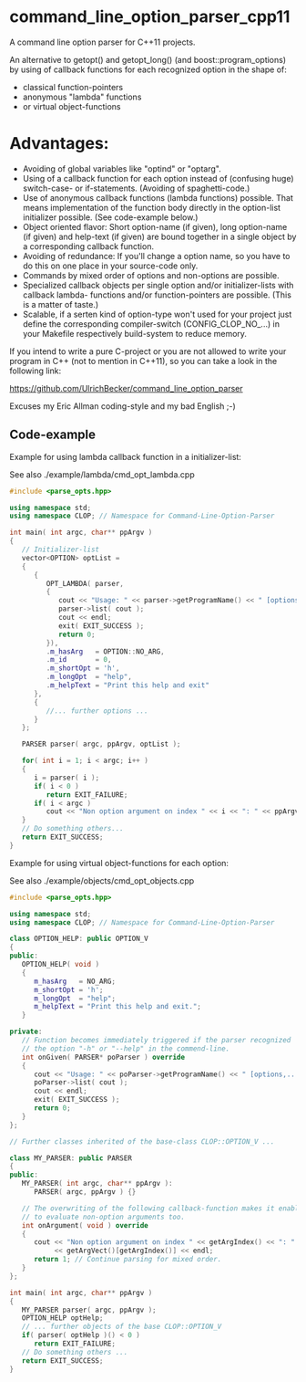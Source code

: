# command_line_option_parser_cpp11
A command line option parser for C++11 projects.

An alternative to getopt() and getopt_long() (and boost::program_options) by using of callback functions for each
recognized option in the shape of:
- classical function-pointers
- anonymous "lambda" functions
- or virtual object-functions

# Advantages:

- Avoiding of global variables like "optind" or "optarg".
- Using of a callback function for each option instead of (confusing huge) switch-case- or if-statements. (Avoiding of spaghetti-code.)
- Use of anonymous callback functions (lambda functions) possible.
  That means implementation of the function body directly in the option-list initializer possible. (See code-example below.)
- Object oriented flavor: Short option-name (if given), long option-name (if given) and help-text (if given)
  are bound together in a single object by a corresponding callback function.
- Avoiding of redundance: If you'll change a option name, so you have to do this on one place in your source-code only.
- Commands by mixed order of options and non-options are possible.
- Specialized callback objects per single option and/or initializer-lists with callback lambda- functions and/or
  function-pointers are possible. (This is a matter of taste.)
- Scalable, if a serten kind of option-type won't used for your project just define the corresponding compiler-switch (CONFIG_CLOP_NO_...) in your Makefile respectively build-system to reduce memory.


If you intend to write a pure C-project or you are not allowed to write your program in C++ (not to mention in C++11), so you can take a look in the following link:

https://github.com/UlrichBecker/command_line_option_parser

Excuses my Eric Allman coding-style and my bad English ;-)

Code-example
------------
Example for using lambda callback function in a initializer-list:

See also ./example/lambda/cmd_opt_lambda.cpp
```c++
#include <parse_opts.hpp>

using namespace std;
using namespace CLOP; // Namespace for Command-Line-Option-Parser

int main( int argc, char** ppArgv )
{
   // Initializer-list 
   vector<OPTION> optList = 
   {
      {
         OPT_LAMBDA( parser,
         {
            cout << "Usage: " << parser->getProgramName() << " [options,...]\n";
            parser->list( cout );
            cout << endl;
            exit( EXIT_SUCCESS );
            return 0;
         }),
         .m_hasArg   = OPTION::NO_ARG,
         .m_id       = 0,
         .m_shortOpt = 'h',
         .m_longOpt  = "help",
         .m_helpText = "Print this help and exit"
      },
      {
         //... further options ...
      }
   };

   PARSER parser( argc, ppArgv, optList );

   for( int i = 1; i < argc; i++ )
   {
      i = parser( i );
      if( i < 0 )
         return EXIT_FAILURE;
      if( i < argc )
         cout << "Non option argument on index " << i << ": " << ppArgv[i] << endl;
   }
   // Do something others...
   return EXIT_SUCCESS;
}
```

Example for using virtual object-functions for each option:

See also ./example/objects/cmd_opt_objects.cpp
```c++
#include <parse_opts.hpp>

using namespace std;
using namespace CLOP; // Namespace for Command-Line-Option-Parser

class OPTION_HELP: public OPTION_V
{
public:
   OPTION_HELP( void )
   {
      m_hasArg   = NO_ARG;
      m_shortOpt = 'h';
      m_longOpt  = "help";
      m_helpText = "Print this help and exit.";
   }

private:
   // Function becomes immediately triggered if the parser recognized
   // the option "-h" or "--help" in the commend-line.
   int onGiven( PARSER* poParser ) override
   {
      cout << "Usage: " << poParser->getProgramName() << " [options,...]\n";
      poParser->list( cout );
      cout << endl;
      exit( EXIT_SUCCESS );
      return 0;
   }
};

// Further classes inherited of the base-class CLOP::OPTION_V ...

class MY_PARSER: public PARSER
{
public:
   MY_PARSER( int argc, char** ppArgv ):
      PARSER( argc, ppArgv ) {}

   // The overwriting of the following callback-function makes it enable
   // to evaluate non-option arguments too.
   int onArgument( void ) override
   {
      cout << "Non option argument on index " << getArgIndex() << ": "
           << getArgVect()[getArgIndex()] << endl;
      return 1; // Continue parsing for mixed order.
   }
};

int main( int argc, char** ppArgv )
{
   MY_PARSER parser( argc, ppArgv );
   OPTION_HELP optHelp;
   // ... further objects of the base CLOP::OPTION_V
   if( parser( optHelp )() < 0 )
      return EXIT_FAILURE;
   // Do something others ...
   return EXIT_SUCCESS;
}

```
